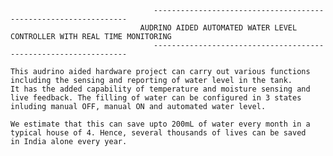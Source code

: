                                     ----------------------------------------------------------------
                                 AUDRINO AIDED AUTOMATED WATER LEVEL CONTROLLER WITH REAL TIME MONITORING          
                                    ----------------------------------------------------------------
                                    
    This audrino aided hardware project can carry out various functions including the sensing and reporting of water level in the tank. 
    It has the added capability of temperature and moisture sensing and live feedback. The filling of water can be configured in 3 states 
    inluding manual OFF, manual ON and automated water level. 
    
    We estimate that this can save upto 200mL of water every month in a typical house of 4. Hence, several thousands of lives can be saved
    in India alone every year.
    
    
